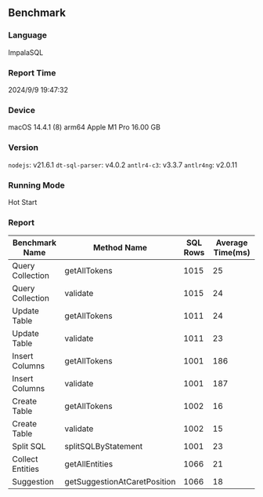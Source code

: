 ## Benchmark

### Language
ImpalaSQL

### Report Time
2024/9/9 19:47:32

### Device
macOS 14.4.1
(8) arm64 Apple M1 Pro
16.00 GB

### Version
`nodejs`: v21.6.1
`dt-sql-parser`: v4.0.2
`antlr4-c3`: v3.3.7
`antlr4ng`: v2.0.11

### Running Mode
Hot Start

### Report
| Benchmark Name |         Method Name        |SQL Rows|Average Time(ms)| 
|----------------|----------------------------|--------|----------------| 
|Query Collection|        getAllTokens        |  1015  |       25       | 
|Query Collection|          validate          |  1015  |       24       | 
|  Update Table  |        getAllTokens        |  1011  |       24       | 
|  Update Table  |          validate          |  1011  |       23       | 
| Insert Columns |        getAllTokens        |  1001  |       186      | 
| Insert Columns |          validate          |  1001  |       187      | 
|  Create Table  |        getAllTokens        |  1002  |       16       | 
|  Create Table  |          validate          |  1002  |       15       | 
|    Split SQL   |     splitSQLByStatement    |  1001  |       23       | 
|Collect Entities|       getAllEntities       |  1066  |       21       | 
|   Suggestion   |getSuggestionAtCaretPosition|  1066  |       18       | 


